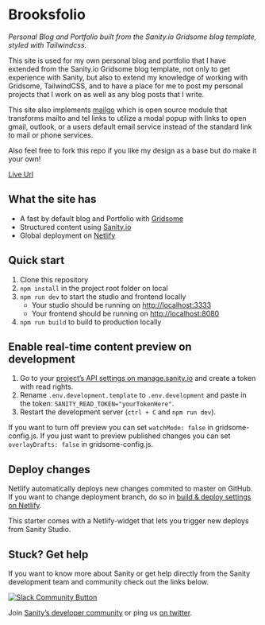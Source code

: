 # Brooksfolio

_Personal Blog and Portfolio built from the Sanity.io Gridsome blog template, styled with Tailwindcss._

This site is used for my own personal blog and portfolio that I have extended from the Sanity.io Gridsome blog template, not only to get experience with Sanity, but also to extend my knowledge of working with Gridsome, TailwindCSS, and to have a place for me to post my personal projects that I work on as well as any blog posts that I write.

This site also implements [mailgo](https://mailgo.dev/) which is open source module that transforms mailto and tel links to utilize a modal popup with links to open gmail, outlook, or a users default email service instead of the standard link to mail or phone services.

Also feel free to fork this repo if you like my design as a base but do make it your own!

[Live Url](https://zacharybrooks.dev/)

## What the site has

- A fast by default blog and Portfolio with [Gridsome](https://gridsome.org)
- Structured content using [Sanity.io](https://www.sanity.io)
- Global deployment on [Netlify](https://netlify.com)

## Quick start

1. Clone this repository
2. `npm install` in the project root folder on local
3. `npm run dev` to start the studio and frontend locally
   - Your studio should be running on [http://localhost:3333](http://localhost:3333)
   - Your frontend should be running on [http://localhost:8080](http://localhost:8080)
4. `npm run build` to build to production locally

## Enable real-time content preview on development

1. Go to your [project’s API settings on manage.sanity.io](https://manage.sanity.io/) and create a token with read rights.
2. Rename `.env.development.template` to `.env.development` and paste in the token: `SANITY_READ_TOKEN="yourTokenHere"`.
3. Restart the development server (`ctrl + C` and `npm run dev`).

If you want to turn off preview you can set `watchMode: false` in gridsome-config.js. If you just want to preview published changes you can set `overlayDrafts: false` in gridsome-config.js.

## Deploy changes

Netlify automatically deploys new changes commited to master on GitHub. If you want to change deployment branch, do so in [build & deploy settings on Netlify](https://www.netlify.com/docs/continuous-deployment/#branches-deploys).

This starter comes with a Netlify-widget that lets you trigger new deploys from Sanity Studio.

## Stuck? Get help

If you want to know more about Sanity or get help directly from the Sanity development team and community check out the links below.

[![Slack Community Button](https://slack.sanity.io/badge.svg)](https://slack.sanity.io/)

Join [Sanity’s developer community](https://slack.sanity.io) or ping us [on twitter](https://twitter.com/sanity_io).

